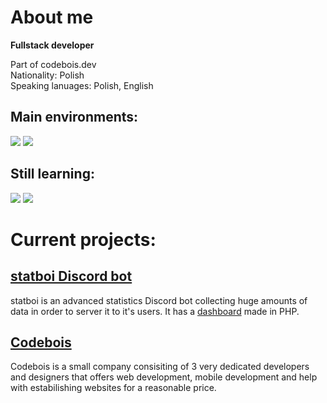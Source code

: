 # About me
**Fullstack developer**

Part of codebois.dev<br>
Nationality: Polish<br>
Speaking lanuages: Polish, English<br>
## Main environments:
![](https://img.shields.io/badge/Python-3776AB.svg?style=for-the-badge&logo=Python&logoColor=white) ![](https://img.shields.io/badge/JavaScript-F7DF1E.svg?style=for-the-badge&logo=JavaScript&logoColor=black)
## Still learning:
![](https://img.shields.io/badge/PHP-777BB4.svg?style=for-the-badge&logo=PHP&logoColor=white) ![](https://img.shields.io/badge/React-61DAFB.svg?style=for-the-badge&logo=React&logoColor=black)

# Current projects:
## [statboi Discord bot](https://statboi.xyz/)
statboi is an advanced statistics Discord bot collecting huge amounts of data in order to server it to it's users. It has a [dashboard](https://dash.statboi.xyz/) made in PHP.

## [Codebois](https://codebois.dev/)
Codebois is a small company consisiting of 3 very dedicated developers and designers that offers web development, mobile development and help with estabilishing websites for a reasonable price.
